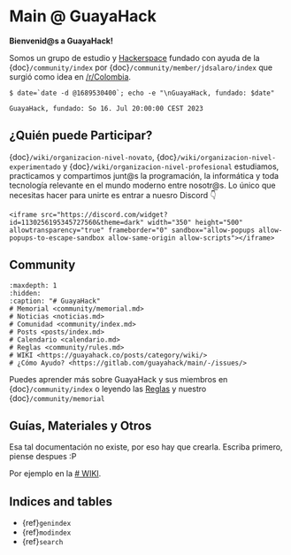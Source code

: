 
# Main @ GuayaHack

**Bienvenid@s a GuayaHack!** 

Somos un grupo de estudio y [Hackerspace](https://en.wikipedia.org/wiki/Hackerspace) fundado con ayuda de la {doc}`/community/index` por {doc}`/community/member/jdsalaro/index` que surgió como idea en [/r/Colombia](https://www.reddit.com/r/Colombia/comments/151fkiz/con_una_prima_y_un_amigo_armaremos_un_grupo_de).

```console
$ date=`date -d @1689530400`; echo -e "\nGuayaHack, fundado: $date"

GuayaHack, fundado: So 16. Jul 20:00:00 CEST 2023
```

## ¿Quién puede Participar?

{doc}`/wiki/organizacion-nivel-novato`, {doc}`/wiki/organizacion-nivel-experimentado` y {doc}`/wiki/organizacion-nivel-profesional` estudiamos, practicamos y compartimos junt@s la programación, la informática y toda tecnología relevante en el mundo moderno entre nosotr@s. Lo único que necesitas hacer para unirte es entrar a nuesro Discord 👇

```{div} discord-widget
<iframe src="https://discord.com/widget?id=1130256195345727560&theme=dark" width="350" height="500" allowtransparency="true" frameborder="0" sandbox="allow-popups allow-popups-to-escape-sandbox allow-same-origin allow-scripts"></iframe>
```

## Community

```{toctree}
:maxdepth: 1
:hidden:
:caption: "# GuayaHack"
# Memorial <community/memorial.md>
# Noticias <noticias.md>
# Comunidad <community/index.md>
# Posts <posts/index.md>
# Calendario <calendario.md>
# Reglas <community/rules.md>
# WIKI <https://guayahack.co/posts/category/wiki/>
# ¿Cómo Ayudo? <https://gitlab.com/guayahack/main/-/issues/>
```
Puedes aprender más sobre GuayaHack y sus miembros en {doc}`/community/index` o leyendo las [Reglas](community/rules.md) y nuestro {doc}`/community/memorial`

## Guías, Materiales y Otros

Esa tal documentación no existe, por eso hay que crearla. Escriba primero, piense despues :P

Por ejemplo en la [# WIKI](https://guayahack.co/posts/category/wiki/). 


## Indices and tables

* {ref}`genindex`
* {ref}`modindex`
* {ref}`search`
